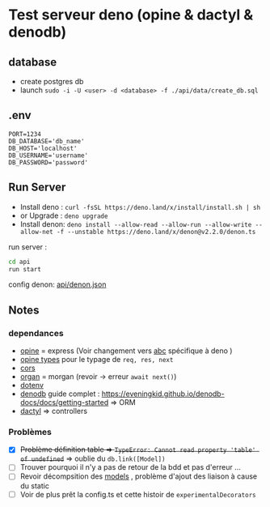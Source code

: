 # Test serveur deno (opine & dactyl & denodb)

## database

- create postgres db
- launch `sudo -i -U <user> -d <database> -f ./api/data/create_db.sql`

## .env

```env
PORT=1234
DB_DATABASE='db_name'
DB_HOST='localhost'
DB_USERNAME='username'
DB_PASSWORD='password'
```

## Run Server

- Install deno : `curl -fsSL https://deno.land/x/install/install.sh | sh`  
- or Upgrade : `deno upgrade`
- Install denon: `deno install --allow-read --allow-run --allow-write --allow-net -f --unstable https://deno.land/x/denon@v2.2.0/denon.ts`

run server :

```bash
cd api
run start
```

config denon: [api/denon.json](api/denon.json)

## Notes

### dependances

- [opine](https://deno.land/x/opine) = express (Voir changement vers [abc](https://deno.land/x/abc) spécifique à deno )
- [opine types](https://deno.land/x/opine/src/types.ts) pour le typage de `req, res, next`
- [cors](https://deno.land/x/cors/#configuring-cors)
- [organ](https://deno.land/x/organ) = morgan (revoir -> erreur `await next()`)
- [dotenv](https://deno.land/x/dotenv)
- [denodb](https://deno.land/x/denodb) guide complet : https://eveningkid.github.io/denodb-docs/docs/getting-started => ORM
- [dactyl](https://deno.land/x/dactyl) => controllers

### Problèmes

- [x] ~~Problème définition table => `TypeError: Cannot read property 'table' of undefined`~~ => oublie du `db.link([Model])`
- [ ] Trouver pourquoi il n'y a pas de retour de la bdd et pas d'erreur …
- [ ] Revoir décompsition des [models](api/models/../app/models/oldConfig) , problème d'ajout des liaison à cause du static
- [ ] Voir de plus prêt la config.ts et cette histoir de `experimentalDecorators`

